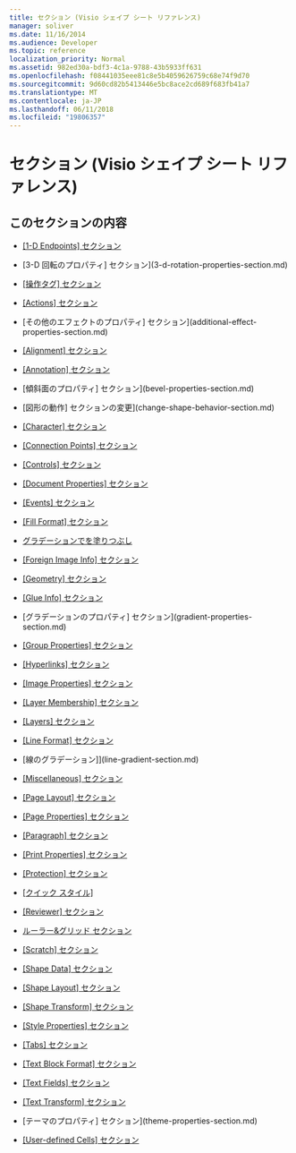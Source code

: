```yaml
---
title: セクション (Visio シェイプ シート リファレンス)
manager: soliver
ms.date: 11/16/2014
ms.audience: Developer
ms.topic: reference
localization_priority: Normal
ms.assetid: 982ed30a-bdf3-4c1a-9788-43b5933ff631
ms.openlocfilehash: f08441035eee81c8e5b4059626759c68e74f9d70
ms.sourcegitcommit: 9d60cd82b5413446e5bc8ace2cd689f683fb41a7
ms.translationtype: MT
ms.contentlocale: ja-JP
ms.lasthandoff: 06/11/2018
ms.locfileid: "19806357"
---
```

# <a name="sections-visio-shapesheet-reference"></a>セクション (Visio シェイプ シート リファレンス)

## <a name="in-this-section"></a>このセクションの内容

- [[1-D Endpoints] セクション](1-d-endpoints-section.md)
    
- [3-D 回転のプロパティ] セクション](3-d-rotation-properties-section.md)
    
- [[操作タグ] セクション](action-tag-section.md)
    
- [[Actions] セクション](actions-section.md)
    
- [その他のエフェクトのプロパティ] セクション](additional-effect-properties-section.md)
    
- [[Alignment] セクション](alignment-section.md)
    
- [[Annotation] セクション](annotation-section.md)
    
- [傾斜面のプロパティ] セクション](bevel-properties-section.md)
    
- [図形の動作] セクションの変更](change-shape-behavior-section.md)
    
- [[Character] セクション](character-section.md)
    
- [[Connection Points] セクション](connection-points-section.md)
    
- [[Controls] セクション](controls-section.md)
    
- [[Document Properties] セクション](document-properties-section.md)
    
- [[Events] セクション](events-section.md)
    
- [[Fill Format] セクション](fill-format-section.md)
    
- [グラデーションでを塗りつぶし](fill-gradient-section.md)
    
- [[Foreign Image Info] セクション](foreign-image-info-section.md)
    
- [[Geometry] セクション](geometry-section.md)
    
- [[Glue Info] セクション](glue-info-section.md)
    
- [グラデーションのプロパティ] セクション](gradient-properties-section.md)
    
- [[Group Properties] セクション](group-properties-section.md)
    
- [[Hyperlinks] セクション](hyperlinks-section.md)
    
- [[Image Properties] セクション](image-properties-section.md)
    
- [[Layer Membership] セクション](layer-membership-section.md)
    
- [[Layers] セクション](layers-section.md)
    
- [[Line Format] セクション](line-format-section.md)
    
- [線のグラデーション]](line-gradient-section.md)
    
- [[Miscellaneous] セクション](miscellaneous-section.md)
    
- [[Page Layout] セクション](page-layout-section.md)
    
- [[Page Properties] セクション](page-properties-section.md)
    
- [[Paragraph] セクション](paragraph-section.md)
    
- [[Print Properties] セクション](print-properties-section.md)
    
- [[Protection] セクション](protection-section.md)
    
- [[クイック スタイル]](quick-style-section.md)
    
- [[Reviewer] セクション](reviewer-section.md)
    
- [ルーラー&amp;グリッド セクション](rulergrid-section.md)
    
- [[Scratch] セクション](scratch-section.md)
    
- [[Shape Data] セクション](shape-data-section.md)
    
- [[Shape Layout] セクション](shape-layout-section.md)
    
- [[Shape Transform] セクション](shape-transform-section.md)
    
- [[Style Properties] セクション](style-properties-section.md)
    
- [[Tabs] セクション](tabs-section.md)
    
- [[Text Block Format] セクション](text-block-format-section.md)
    
- [[Text Fields] セクション](text-fields-section.md)
    
- [[Text Transform] セクション](text-transform-section.md)
    
- [テーマのプロパティ] セクション](theme-properties-section.md)
    
- [[User-defined Cells] セクション](user-defined-cells-section.md)
    

